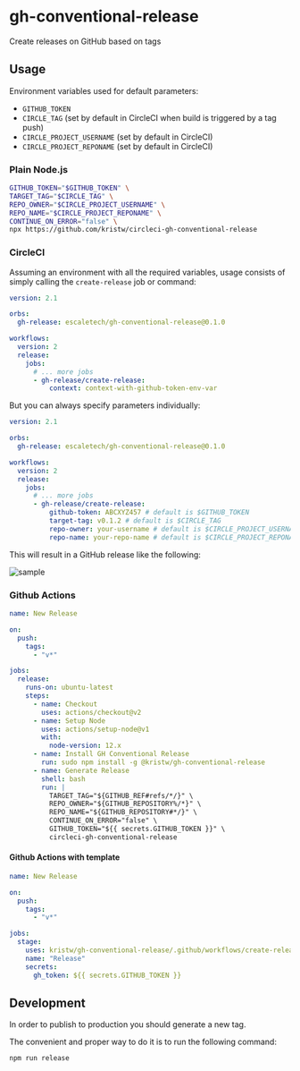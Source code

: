 # gh-conventional-release

Create releases on GitHub based on tags

## Usage

Environment variables used for default parameters:

- `GITHUB_TOKEN`
- `CIRCLE_TAG` (set by default in CircleCI when build is triggered by a tag push)
- `CIRCLE_PROJECT_USERNAME` (set by default in CircleCI)
- `CIRCLE_PROJECT_REPONAME` (set by default in CircleCI)

### Plain Node.js

```sh
GITHUB_TOKEN="$GITHUB_TOKEN" \
TARGET_TAG="$CIRCLE_TAG" \
REPO_OWNER="$CIRCLE_PROJECT_USERNAME" \
REPO_NAME="$CIRCLE_PROJECT_REPONAME" \
CONTINUE_ON_ERROR="false" \
npx https://github.com/kristw/circleci-gh-conventional-release
```

### CircleCI

Assuming an environment with all the required variables, usage consists of simply calling the `create-release` job or command:

```yaml
version: 2.1

orbs:
  gh-release: escaletech/gh-conventional-release@0.1.0

workflows:
  version: 2
  release:
    jobs:
      # ... more jobs
      - gh-release/create-release:
          context: context-with-github-token-env-var
```

But you can always specify parameters individually:

```yaml
version: 2.1

orbs:
  gh-release: escaletech/gh-conventional-release@0.1.0

workflows:
  version: 2
  release:
    jobs:
      # ... more jobs
      - gh-release/create-release:
          github-token: ABCXYZ457 # default is $GITHUB_TOKEN
          target-tag: v0.1.2 # default is $CIRCLE_TAG
          repo-owner: your-username # default is $CIRCLE_PROJECT_USERNAME
          repo-name: your-repo-name # default is $CIRCLE_PROJECT_REPONAME
```

This will result in a GitHub release like the following:

![sample](docs/sample-release.png)

### Github Actions

```yaml
name: New Release

on:
  push:
    tags:
      - "v*"

jobs:
  release:
    runs-on: ubuntu-latest
    steps:
      - name: Checkout
        uses: actions/checkout@v2
      - name: Setup Node
        uses: actions/setup-node@v1
        with:
          node-version: 12.x
      - name: Install GH Conventional Release
        run: sudo npm install -g @kristw/gh-conventional-release
      - name: Generate Release
        shell: bash
        run: |
          TARGET_TAG="${GITHUB_REF#refs/*/}" \
          REPO_OWNER="${GITHUB_REPOSITORY%/*}" \
          REPO_NAME="${GITHUB_REPOSITORY#*/}" \
          CONTINUE_ON_ERROR="false" \
          GITHUB_TOKEN="${{ secrets.GITHUB_TOKEN }}" \
          circleci-gh-conventional-release
```

#### Github Actions with template

```yaml
name: New Release

on:
  push:
    tags:
      - "v*"

jobs:
  stage:
    uses: kristw/gh-conventional-release/.github/workflows/create-release-template.yml@master
    name: "Release"
    secrets:
      gh_token: ${{ secrets.GITHUB_TOKEN }}
```

## Development

In order to publish to production you should generate a new tag.

The convenient and proper way to do it is to run the following command:

```sh
npm run release
```
